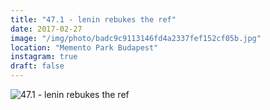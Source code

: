 ```yaml
---
title: "47.1 - lenin rebukes the ref"
date: 2017-02-27
image: "/img/photo/badc9c9113146fd4a2337fef152cf05b.jpg"
location: "Memento Park Budapest"
instagram: true
draft: false
---
```


![47.1 - lenin rebukes the ref](/img/photo/badc9c9113146fd4a2337fef152cf05b.jpg)
